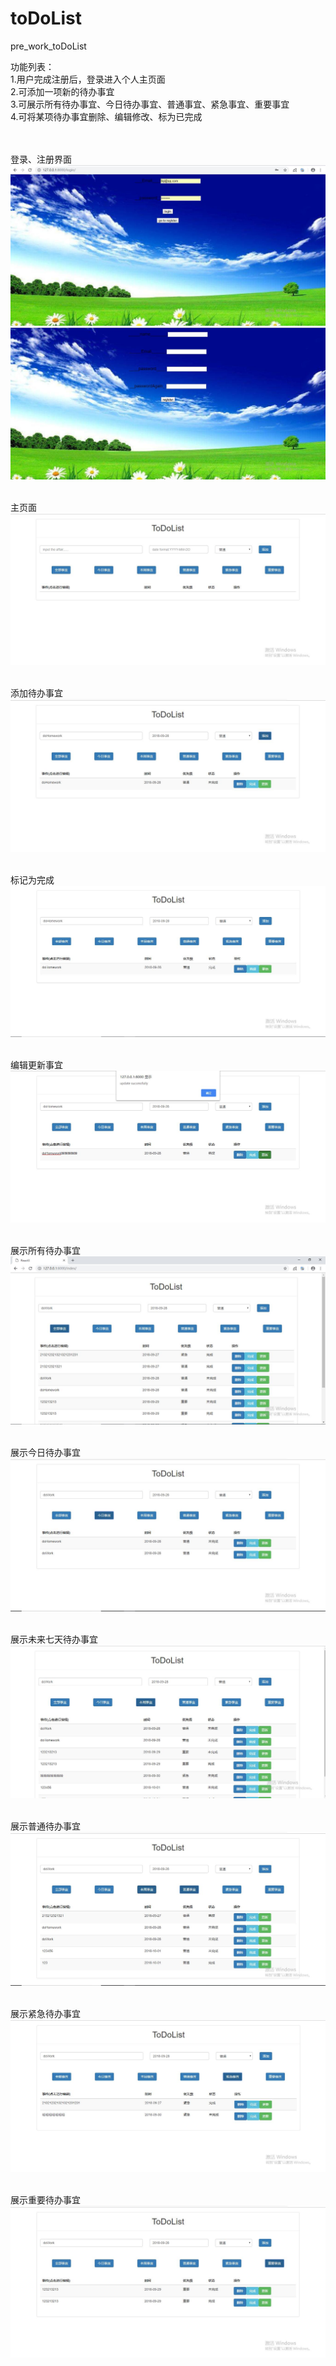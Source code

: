 # toDoList
pre_work_toDoList

功能列表：<br>
1.用户完成注册后，登录进入个人主页面<br>
2.可添加一项新的待办事宜<br>
3.可展示所有待办事宜、今日待办事宜、普通事宜、紧急事宜、重要事宜<br>
4.可将某项待办事宜删除、编辑修改、标为已完成<br><br><br>

登录、注册界面<br>
![](https://github.com/liqiniuniu/toDoList/raw/master/img/login.jpg)
![](https://github.com/liqiniuniu/toDoList/raw/master/img/register.jpg)

<br>主页面<br>
![](https://github.com/liqiniuniu/toDoList/raw/master/img/index.jpg)

<br>添加待办事宜<br>
![](https://github.com/liqiniuniu/toDoList/raw/master/img/addAffair.jpg)

<br>标记为完成<br>
![](https://github.com/liqiniuniu/toDoList/raw/master/img/finish.jpg)

<br>编辑更新事宜<br>
![](https://github.com/liqiniuniu/toDoList/raw/master/img/update.jpg)

<br>展示所有待办事宜<br>
![](https://github.com/liqiniuniu/toDoList/raw/master/img/showAll.jpg)

<br>展示今日待办事宜<br>
![](https://github.com/liqiniuniu/toDoList/raw/master/img/showToday.jpg)

<br>展示未来七天待办事宜<br>
![](https://github.com/liqiniuniu/toDoList/raw/master/img/showWeek.jpg)

<br>展示普通待办事宜<br>
![](https://github.com/liqiniuniu/toDoList/raw/master/img/showOrdinary.jpg)

<br>展示紧急待办事宜<br>
![](https://github.com/liqiniuniu/toDoList/raw/master/img/showUrgent.jpg)

<br>展示重要待办事宜<br>
![](https://github.com/liqiniuniu/toDoList/raw/master/img/showImportant.jpg)
